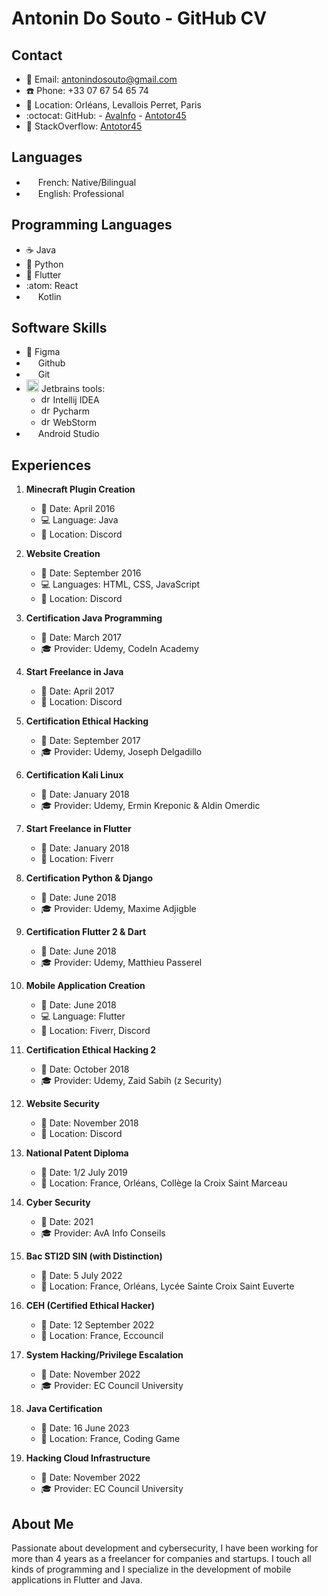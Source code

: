 # Antonin Do Souto - GitHub CV

## Contact
- :email: Email: antonindosouto@gmail.com
- :phone: Phone: +33 07 67 54 65 74
- :round_pushpin: Location: Orléans, Levallois Perret, Paris
- :octocat: GitHub:
       - [AvaInfo](https://github.com/avainfo)
       - [Antotor45](https://github.com/Antotor45)
- :mag_right: StackOverflow: [Antotor45](https://stackoverflow.com/users/1234567/antotor45)

## Languages
- <img src="https://upload.wikimedia.org/wikipedia/commons/thumb/c/c3/Flag_of_France.svg/1280px-Flag_of_France.svg.png" width="15"/> French: Native/Bilingual
- <img src="https://cdn-icons-png.flaticon.com/512/555/555526.png" width="15"/> English: Professional

## Programming Languages
- :coffee: Java
- :snake: Python
- :iphone: Flutter
- :atom: React
- <img src="https://upload.wikimedia.org/wikipedia/commons/thumb/0/06/Kotlin_Icon.svg/2048px-Kotlin_Icon.svg.png" width="15"/> Kotlin

## Software Skills
- :art: Figma 
- <img src="https://cdn-icons-png.flaticon.com/512/25/25231.png" width="15"/> Github
- <img src="https://upload.wikimedia.org/wikipedia/commons/thumb/3/3f/Git_icon.svg/2048px-Git_icon.svg.png" width="15"/> Git
- <img src="https://resources.jetbrains.com/storage/products/company/brand/logos/jb_beam.png" alt="drawing" width="20"/> Jetbrains tools:
     - <img src="https://upload.wikimedia.org/wikipedia/commons/thumb/9/9c/IntelliJ_IDEA_Icon.svg/1024px-IntelliJ_IDEA_Icon.svg.png" alt="drawing" width="15"/> Intellij IDEA
     - <img src="https://upload.wikimedia.org/wikipedia/commons/thumb/1/1d/PyCharm_Icon.svg/1024px-PyCharm_Icon.svg.png" alt="drawing" width="15"/> Pycharm
     - <img src="https://upload.wikimedia.org/wikipedia/commons/thumb/7/71/WebStorm_Icon.png/1200px-WebStorm_Icon.png" alt="drawing" width="15"/> WebStorm
- <img src="https://developer.android.com/static/studio/images/new-studio-logo-1.png" width="15"/> Android Studio

## Experiences
1. **Minecraft Plugin Creation**
   - :calendar: Date: April 2016
   - :computer: Language: Java
   - :round_pushpin: Location: Discord

2. **Website Creation**
   - :calendar: Date: September 2016
   - :computer: Languages: HTML, CSS, JavaScript
   - :round_pushpin: Location: Discord

3. **Certification Java Programming**
   - :calendar: Date: March 2017
   - :mortar_board: Provider: Udemy, CodeIn Academy

4. **Start Freelance in Java**
   - :calendar: Date: April 2017
   - :round_pushpin: Location: Discord

5. **Certification Ethical Hacking**
   - :calendar: Date: September 2017
   - :mortar_board: Provider: Udemy, Joseph Delgadillo

6. **Certification Kali Linux**
   - :calendar: Date: January 2018
   - :mortar_board: Provider: Udemy, Ermin Kreponic & Aldin Omerdic

7. **Start Freelance in Flutter**
   - :calendar: Date: January 2018
   - :round_pushpin: Location: Fiverr

8. **Certification Python & Django**
   - :calendar: Date: June 2018
   - :mortar_board: Provider: Udemy, Maxime Adjigble

9. **Certification Flutter 2 & Dart**
   - :calendar: Date: June 2018
   - :mortar_board: Provider: Udemy, Matthieu Passerel

10. **Mobile Application Creation**
    - :calendar: Date: June 2018
    - :computer: Language: Flutter
    - :round_pushpin: Location: Fiverr, Discord

11. **Certification Ethical Hacking 2**
    - :calendar: Date: October 2018
    - :mortar_board: Provider: Udemy, Zaid Sabih (z Security)

12. **Website Security**
    - :calendar: Date: November 2018
    - :round_pushpin: Location: Discord

13. **National Patent Diploma**
    - :calendar: Date: 1/2 July 2019
    - :round_pushpin: Location: France, Orléans, Collège la Croix Saint Marceau

14. **Cyber Security**
    - :calendar: Date: 2021
    - :mortar_board: Provider: AvA Info Conseils

15. **Bac STI2D SIN (with Distinction)**
    - :calendar: Date: 5 July 2022
    - :round_pushpin: Location: France, Orléans, Lycée Sainte Croix Saint Euverte

16. **CEH (Certified Ethical Hacker)**
    - :calendar: Date: 12 September 2022
    - :round_pushpin: Location: France, Eccouncil

17. **System Hacking/Privilege Escalation**
    - :calendar: Date: November 2022
    - :mortar_board: Provider: EC Council University

18. **Java Certification**
    - :calendar: Date: 16 June 2023
    - :round_pushpin: Location: France, Coding Game

19. **Hacking Cloud Infrastructure**
    - :calendar: Date: November 2022
    - :mortar_board: Provider: EC Council University

## About Me
Passionate about development and cybersecurity, I have been working for more than 4 years as a freelancer for companies and startups. I touch all kinds of programming and I specialize in the development of mobile applications in Flutter and Java.
